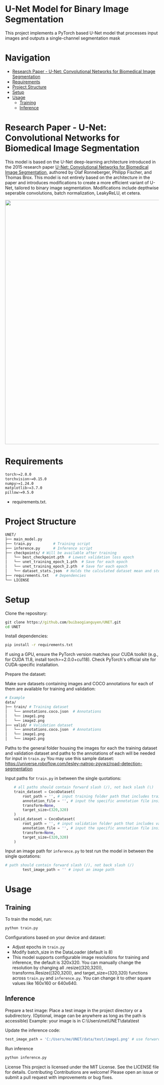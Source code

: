 # U-Net Model for Binary Image Segmentation
This project implements a PyTorch based U-Net model that processes input images and outputs a single-channel segmentation mask



# Navigation
- [Research Paper - U-Net: Convolutional Networks for Biomedical Image Segmentation](#research-paper-u-net)
- [Requirements](#requirements)
- [Project Structure](#project-structure)
- [Setup](#setup)
- [Usage](#usage)
  - [Training](#training)
  - [Inference](#inference)


# Research Paper - U-Net: Convolutional Networks for Biomedical Image Segmentation <a id="research-paper-u-net"></a>
This model is based on the U-Net deep-learning architecture introduced in the 2015 research paper [U-Net: Convolutional Networks for Biomedical Image Segmentation](https://arxiv.org/abs/1505.04597), authored by Olaf Ronneberger, Philipp Fischer, and Thomas Brox. This model is not entirely based on the architecture in the paper and introduces modifications to create a more efficient variant of U-Net, tailored to binary image segmentation. Modifications include depthwise seperable convolutions, batch normalization, LeakyReLU, et cetera.

<p align="center">
<img src="https://i.postimg.cc/nhF6pvPn/Screenshot-2025-07-10-161302.png" width="800">
</p>

# Requirements

``` bash
torch>=2.0.0
torchvision>=0.15.0
numpy>=1.24.0
matplotlib>=3.7.0
pillow>=9.5.0
```

- requirements.txt.

# Project Structure

``` bash
UNET/
├── main_model.py
├── train.py          # Training script
├── inference.py      # Inference script
├── checkpoints/ # Will be available after training
│   └── best_checkpoint.pth  # Lowest validation loss epoch
│   └── unet_training_epoch_1.pth  # Save for each epoch
│   └── unet_training_epoch_2.pth  # Save for each epoch
│   └── dataset_stats.json  # Holds the calculated dataset mean and std for any dataset + best validation loss
├── requirements.txt   # Dependencies
└── LICENSE

```

# Setup

Clone the repository:
``` cmd
git clone https://github.com/buibaogianguyen/UNET.git
cd UNET
```


Install dependencies:
``` cmd
pip install -r requirements.txt
```
If using a GPU, ensure the PyTorch version matches your CUDA toolkit (e.g., for CUDA 11.8, install torch>=2.0.0+cu118). Check PyTorch's official site for CUDA-specific installation.


Prepare the dataset:

Make sure datasets containing images and COCO annotations for each of them are available for training and validation:
``` bash
# Example
data/
├── train/ # Training dataset
│   └── annotations.coco.json  # Annotations
│   └── image1.png
│   └── image2.png
├── valid/ # Validation dataset
│   └── annotations.coco.json  # Annotations
│   └── image1.png
│   └── image2.png
```
Paths to the general folder housing the images for each the training dataset and validation dataset and paths to the annotations of each will be needed for input in ```train.py```
You may use this sample dataset: https://universe.roboflow.com/lesley-natrop-zgywz/road-detection-segmentation



Input paths for ```train.py``` in between the single quotations:
``` python
    # all paths should contain forward slash (/), not back slash (\)
    train_dataset = CocoDataset(
        root_path = '', # input training folder path that includes training images and annotations
        annotation_file = '', # input the specific annotation file inside of the training folder path
        transform=None,
        target_size=(320,320)
    )
    valid_dataset = CocoDataset(
        root_path = '', # input validation folder path that includes validation images and annotations
        annotation_file = '', # input the specific annotation file inside of the validation folder path
        transform=None,
        target_size=(320,320)
    )
```
Input an image path for ```inference.py``` to test run the model in between the single quotations:
``` python
# path should contain forward slash (/), not back slash (/)
        test_image_path = '' # input an image path
```


# Usage
## Training
To train the model, run:

``` cmd
python train.py
```

Configurations based on your device and dataset:
- Adjust epochs in ```train.py```
- Modify batch_size in the DataLoader (default is 8)
- This model supports configurable image resolutions for training and inference, the default is 320x320. You can manually change the resolution by changing all .resize((320,320)), transforms.Resize((320,320)), and target_size=(320,320) functions across ```train.py``` and ```inference.py```. You can change it to other square values like 160x160 or 640x640. 

## Inference

Prepare a test image:
Place a test image in the project directory or a subdirectory. (Optional, image can be anywhere as long as the path is accessible)
Example: your image is in C:\Users\me\UNET\data\test

Update the inference code:
``` python
test_image_path = 'C:/Users/me/UNET/data/test/image1.png' # use forward slashes (/)
```

Run inference
``` cmd
python inference.py
```

License
This project is licensed under the MIT License. See the LICENSE file for details.
Contributing
Contributions are welcome! Please open an issue or submit a pull request with improvements or bug fixes.
